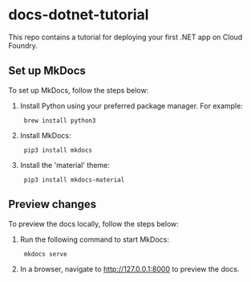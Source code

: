# docs-dotnet-tutorial

This repo contains a tutorial for deploying your first .NET app on Cloud Foundry.

## Set up MkDocs

To set up MkDocs, follow the steps below:

1. Install Python using your preferred package manager. For example:

        brew install python3

1. Install MkDocs:

        pip3 install mkdocs

1. Install the 'material' theme:

        pip3 install mkdocs-material

## Preview changes

To preview the docs locally, follow the steps below:

1. Run the following command to start MkDocs:

        mkdocs serve

1. In a browser, navigate to http://127.0.0.1:8000 to preview the docs.

